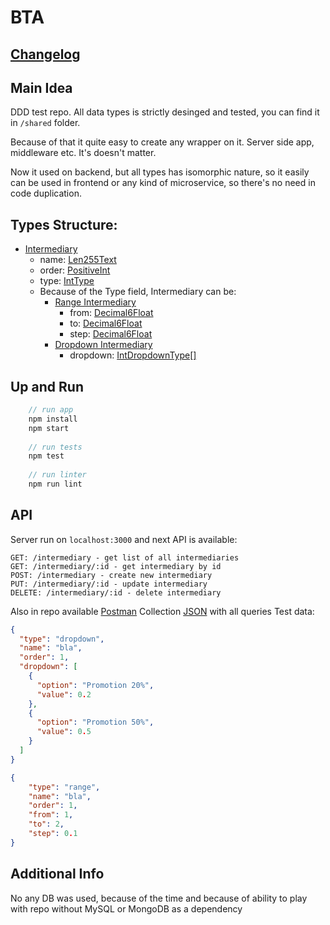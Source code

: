 # BTA
## [Changelog](CHANGELOG.md)

## Main Idea
DDD test repo. All data types is strictly desinged and tested, you can find it in `/shared` folder.

Because of that it quite easy to create any wrapper on it. Server side app, middleware etc. It's doesn't matter.

Now it used on backend, but all types has isomorphic nature, so it easily can be used in frontend or any kind of microservice, so there's no need in code duplication.

## Types Structure:
* [Intermediary](_/shared/AbstractIntermediary.ts)
  * name: [Len255Text](_/shared/Len255Text.ts)
  * order: [PositiveInt](_/shared/PositiveInt.ts)
  * type: [IntType](_/shared/IntermediaryType.ts)
  * Because of the Type field, Intermediary can be:
    * [Range Intermediary](_/shared/RangeIntermediary.ts)
      * from: [Decimal6Float](_/shared/Decimal6Float.ts)
      * to: [Decimal6Float](_/shared/Decimal6Float.ts)
      * step: [Decimal6Float](_/shared/Decimal6Float.ts)
    * [Dropdown Intermediary](_/shared/DropdownIntermediary.ts)
      * dropdown: [IntDropdownType\[\]](_/shared/IntDropdownType.ts)

## Up and Run
```javascript
    // run app
    npm install
    npm start
    
    // run tests
    npm test
    
    // run linter
    npm run lint
```

## API
Server run on `localhost:3000` and next API is available:
```text
GET: /intermediary - get list of all intermediaries
GET: /intermediary/:id - get intermediary by id
POST: /intermediary - create new intermediary
PUT: /intermediary/:id - update intermediary
DELETE: /intermediary/:id - delete intermediary
```
Also in repo available [Postman](https://www.postman.com/) Collection [JSON](BTA.postman_collection.json) with all queries
Test data:
```json
{
  "type": "dropdown",
  "name": "bla",
  "order": 1,
  "dropdown": [
    {
      "option": "Promotion 20%",
      "value": 0.2
    },
    {
      "option": "Promotion 50%",
      "value": 0.5
    }
  ]
}

```
```json
{
    "type": "range",
    "name": "bla",
    "order": 1,
    "from": 1,
    "to": 2,
    "step": 0.1
}
```

## Additional Info
No any DB was used, because of the time and because of ability to play with repo without MySQL or MongoDB as a dependency